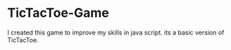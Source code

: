 # TicTacToe-Game
I created this game to improve my skills in java script. its a basic version of TicTacToe.
